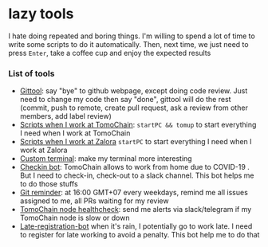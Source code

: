 # lazy tools
 I hate doing repeated and boring things. I'm willing to spend a lot of time to write some scripts to do it automatically. Then, next time, we just need to press `Enter`, take a coffee cup and enjoy the expected results
 
 ### List of tools
 - [Gittool](https://github.com/thanhnguyennguyen/lazy/tree/master/git): say "bye" to github webpage, except doing code review. Just need to change my code then say "done", gittool will do the rest (commit, push to remote, create pull request, ask a review from other members, add label review)
 - [Scripts when I work at TomoChain](https://github.com/thanhnguyennguyen/lazy/tree/master/tomochain): `startPC && tomup` to start everything I need when I work at TomoChain
 - [Scripts when I work at Zalora](https://github.com/thanhnguyennguyen/lazy/tree/master/zalora) `startPC` to start everything I need when I work at Zalora
 - [Custom terminal](https://github.com/thanhnguyennguyen/lazy/tree/master/custom_terminal): make my terminal more interesting
 - [Checkin bot](https://github.com/thanhnguyennguyen/check-in): TomoChain allows to work from home due to COVID-19 . But I need to check-in, check-out to a slack channel. This bot helps me to do those stuffs
 - [Git reminder](https://github.com/thanhnguyennguyen/git-reminder): at 16:00 GMT+07 every weekdays, remind me all issues assigned to me, all PRs waiting for my review
 - [TomoChain node healthcheck](https://github.com/thanhnguyennguyen/tomochain-node-healthcheck): send me alerts via slack/telegram if my TomoChain node is slow or down
 - [Late-registration-bot](https://github.com/thanhnguyennguyen/check-in/tree/master/late-registration) when it's rain, I potentially go to work late. I need to register for late working to avoid a penalty. This bot help me to do that
